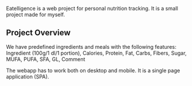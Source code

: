 Eatelligence is a web project for personal nutrition tracking. It is a small project made for myself.

## Project Overview
We have predefined ingredients and meals with the following features:
Ingredient (100g/1 dl/1 portion), Calories, Protein, Fat,	Carbs, Fibers, Sugar, MUFA, PUFA, SFA, GL, Comment

The webapp has to work both on desktop and mobile. It is a single page application (SPA).
